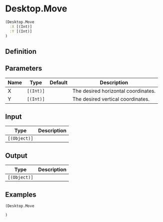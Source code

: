 # Desktop.Move

```clojure
(Desktop.Move
  :X [(Int)]
  :Y [(Int)]
)
```

## Definition


## Parameters
| Name | Type | Default | Description |
|------|------|---------|-------------|
| X | `[(Int)]` |  | The desired horizontal coordinates. |
| Y | `[(Int)]` |  | The desired vertical coordinates. |


## Input
| Type | Description |
|------|-------------|
| `[(Object)]` |  |


## Output
| Type | Description |
|------|-------------|
| `[(Object)]` |  |


## Examples

```clojure
(Desktop.Move

)
```
